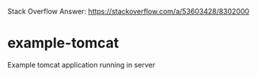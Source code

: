 Stack Overflow Answer:
https://stackoverflow.com/a/53603428/8302000

# example-tomcat
Example tomcat application running in server

